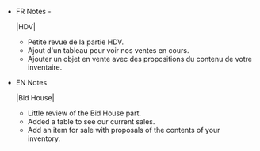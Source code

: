- FR Notes -

  |HDV|
  - Petite revue de la partie HDV.
  - Ajout d'un tableau pour voir nos ventes en cours. 
  - Ajouter un objet en vente avec des propositions du contenu de votre inventaire.

- EN Notes
 
  |Bid House|
  - Little review of the Bid House part.
  - Added a table to see our current sales.
  - Add an item for sale with proposals of the contents of your inventory.

